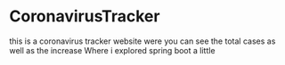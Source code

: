 # CoronavirusTracker
this is a coronavirus tracker website were you can see the total cases as well as the increase 
Where i explored spring boot a little 
